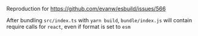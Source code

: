 Reproduction for https://github.com/evanw/esbuild/issues/566

After bundling `src/index.ts` with `yarn build`, `bundle/index.js` will contain require calls for `react`, even if format is set to `esm`